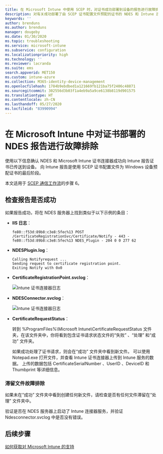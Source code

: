 ```yaml
---
title: 在 Microsoft Intune 中使用 SCEP 时，对证书成功部署到设备的报告进行故障排除 | Microsoft Docs
description: 对有关成功部署了由 SCEP 证书配置文件预配的证书的 NDES 和 Intune 连接器报告进行故障排除。
keywords: ''
author: brenduns
ms.author: brenduns
manager: dougeby
ms.date: 01/30/2020
ms.topic: troubleshooting
ms.service: microsoft-intune
ms.subservice: configuration
ms.localizationpriority: high
ms.technology: ''
ms.reviewer: lacranda
ms.suite: ems
search.appverid: MET150
ms.custom: intune-azure
ms.collection: M365-identity-device-management
ms.openlocfilehash: 1784b9ebdbed1a121669fb121ba75f2406c48871
ms.sourcegitcommit: 302556d3b03f1a4eb9a5a9ce6138b8119d901575
ms.translationtype: HT
ms.contentlocale: zh-CN
ms.lasthandoff: 05/27/2020
ms.locfileid: "83990994"
---
```

# <a name="troubleshoot-ndes-reporting-of-certificate-deployments-in-microsoft-intune"></a>在 Microsoft Intune 中对证书部署的 NDES 报告进行故障排除

使用以下信息确认 NDES 和 Microsoft Intune 证书连接器成功向 Intune 报告证书已传送到设备。 向 Intune 报告是使用 SCEP 证书配置文件为 Windows 设备预配证书的最后阶段。

本文适用于 [SCEP 通信工作流](troubleshoot-scep-certificate-profiles.md)的步骤 6。

## <a name="review-for-signs-of-successful-reporting"></a>检查报告是否成功

如果报告成功，将在 NDES 服务器上找到类似于以下示例的条目：

- **IIS 日志**：

  `fe80::f53d:89b8:c3e8:5fec%13 POST /CertificateRegistrationSvc/Certificate/Notify - 443 - fe80::f53d:89b8:c3e8:5fec%13 NDES_Plugin - 204 0 0 277 62`

- **NDESPlugin.log**：

  ```
  Calling Notifyrequest ...
  Sending request to certificate registration point.
  Exiting Notify with 0x0
  ```

- **CertificateRegistrationPoint.svclog**：

  ![Intune 证书连接器日志](../protect/media/troubleshoot-scep-certificate-reporting/certificate-registration-point-log.png)

- **NDESConnector.svclog**：

  ![Intune 证书连接器日志](../protect/media/troubleshoot-scep-certificate-reporting/ndesconnector-log.png)

- **CertificateRequestStatus**：

  转到 %ProgramFiles%\Microsoft Intune\CertificateRequestStatus  文件夹，在该文件夹中，你将看到包含证书请求状态文件的“失败”  、“处理”  和“成功”  文件夹。

  如果成功处理了证书请求，则会在“成功”  文件夹中看到新文件。 可以使用 Notepad.exe  打开文件，并查看 Intune 证书连接器上传到 Intune 服务的数据。 上传的数据包括 CertificateSerialNumber  、UserID  、DeviceID  和 Thumbprint  等详细信息。

### <a name="troubleshoot-stuck-files"></a>滞留文件故障排除

如果未在“成功”  文件夹中看到创建任何新文件，请检查是否有任何文件滞留在“处理”  文件夹中。

验证是否在 NDES 服务器上启动了 Intune 连接器服务，并验证 Ndesconnector.svclog 中是否没有错误。

## <a name="next-steps"></a>后续步骤

[如何获取对 Microsoft Intune 的支持](../fundamentals/get-support.md)
